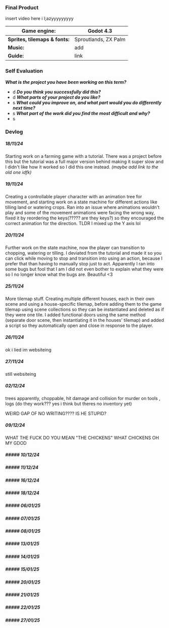 ### Final Product
insert video here i l;azyyyyyyyyy

| **Game engine:**               | Godot 4.3            |
| ------------------------------ | -------------------- |
| **Sprites, tilemaps & fonts:** | Sproutlands, ZX Palm |
| **Music:**                     | add                  |
| **Guide:**                     | link                 |
### Self Evaluation
***What is the project you have been working on this term?***
- d
***Do you think you successfully did this?***
- d
***What parts of your project do you like?***
- s
***What could you improve on, and what part would you do differently next time?***
- s
***What part of the work did you find the most difficult and why?***
- s

### Devlog
##### 18/11/24
Starting work on a farming game with a tutorial. There was a project before this but the tutorial was a full major version behind making it super slow and I didn't like how it worked so I did this one instead. *(maybe add link to the old one idfk)*
##### 19/11/24
Creating a controllable player character with an animation tree for movement, and starting work on a state machine for different actions like tilling land or watering crops.
Ran into an issue where animations wouldn't play and some of the movement animations were facing the wrong way, fixed it by reordering the keys(????? are they keys?) so they encouraged the correct animation for the direction. TLDR I mixed up the Y axis lol
##### 20/11/24
Further work on the state machine, now the player can transition to chopping, watering or tilling. I deviated from the tutorial and made it so you can click while moving to stop and transition into using an action, because I prefer that than having to manually stop just to act. Apparently I ran into some bugs but fool that I am I did not even bother to explain what they were so I no longer know what the bugs are. Beautiful <3

##### 25/11/24
More tilemap stuff. Creating multiple different houses, each in their own scene and using a house-specific tilemap, before adding them to the game tilemap using scene collections so they can be instantiated and deleted as if they were one tile. I added functional doors using the same method (separate door scene, then instantiating it in the houses' tilemap) and added a script so they automatically open and close in response to the player.

##### 26/11/24
ok i lied im websiteing 


##### 27/11/24
still websiteing

##### 02/12/24
trees apparently, choppable,  hit damage and collision for murder on tools , logs (do they work??? yes i think but theres no inventory yet)




WEIRD GAP OF NO WRITING???? IS HE STUPID?

##### 09/12/24
WHAT THE FUCK DO YOU MEAN "THE CHICKENS" WHAT CHICKENS OH MY GDOD

##### ##### 10/12/24


##### ##### 11/12/24


##### ##### 16/12/24


##### ##### 18/12/24
##### ##### 06/01/25
##### ##### 07/01/25
##### ##### 08/01/25
##### ##### 13/01/25
##### ##### 14/01/25
##### ##### 15/01/25
##### ##### 20/01/25
##### ##### 21/01/25
##### ##### 22/01/25
##### ##### 27/01/25

